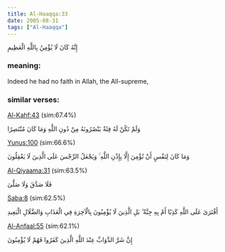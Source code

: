 ```yaml
---
title: Al-Haaqqa:33
date: 2005-08-31
tags: ["Al-Haaqqa"]
---
```

إِنَّهُ كَانَ لَا يُؤْمِنُ بِاللَّهِ الْعَظِيمِ
### meaning: 
Indeed he had no faith in Allah, the All-supreme,
### similar verses: 

[Al-Kahf:43](/18/43) (sim:67.4%)

وَلَمْ تَكُنْ لَهُ فِئَةٌ يَنْصُرُونَهُ مِنْ دُونِ اللَّهِ وَمَا كَانَ مُنْتَصِرًا

[Yunus:100](/10/100) (sim:66.6%)

وَمَا كَانَ لِنَفْسٍ أَنْ تُؤْمِنَ إِلَّا بِإِذْنِ اللَّهِ ۚ وَيَجْعَلُ الرِّجْسَ عَلَى الَّذِينَ لَا يَعْقِلُونَ

[Al-Qiyaama:31](/75/31) (sim:63.5%)

فَلَا صَدَّقَ وَلَا صَلَّىٰ

[Saba:8](/34/8) (sim:62.5%)

أَفْتَرَىٰ عَلَى اللَّهِ كَذِبًا أَمْ بِهِ جِنَّةٌ ۗ بَلِ الَّذِينَ لَا يُؤْمِنُونَ بِالْآخِرَةِ فِي الْعَذَابِ وَالضَّلَالِ الْبَعِيدِ

[Al-Anfaal:55](/8/55) (sim:62.1%)

إِنَّ شَرَّ الدَّوَابِّ عِنْدَ اللَّهِ الَّذِينَ كَفَرُوا فَهُمْ لَا يُؤْمِنُونَ
